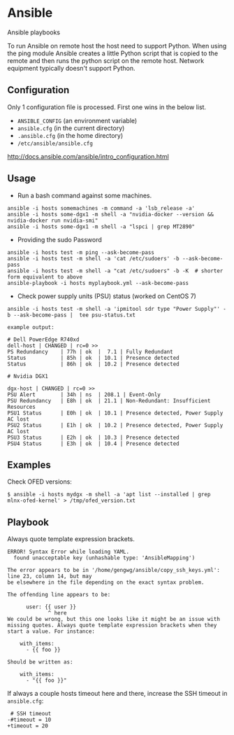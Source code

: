 # Ansible

Ansible playbooks

To run Ansible on remote host the host need to support Python.
When using the ping module Ansible creates a little Python script that
is copied to the remote and then runs the python script on the remote
host. Network equipment typically doesn't support Python.

## Configuration

Only 1 configuration file is processed. First one wins in the below list. 


* `ANSIBLE_CONFIG` (an environment variable)
* `ansible.cfg` (in the current directory)
* `.ansible.cfg` (in the home directory)
* `/etc/ansible/ansible.cfg`

http://docs.ansible.com/ansible/intro_configuration.html

## Usage

* Run a bash command against some machines.

```
ansible -i hosts somemachines -m command -a 'lsb_release -a'
ansible -i hosts some-dgx1 -m shell -a "nvidia-docker --version && nvidia-docker run nvidia-smi"
ansible -i hosts some-dgx1 -m shell -a "lspci | grep MT2890"
```

* Providing the sudo Password

```
ansible -i hosts test -m ping --ask-become-pass
ansible -i hosts test -m shell -a 'cat /etc/sudoers' -b --ask-become-pass
ansible -i hosts test -m shell -a "cat /etc/sudoers" -b -K  # shorter form equivalent to above
ansible-playbook -i hosts myplaybook.yml --ask-become-pass
```

* Check power supply units (PSU) status (worked on CentOS 7)

```
ansible -i hosts test -m shell -a 'ipmitool sdr type "Power Supply"' -b --ask-become-pass |  tee psu-status.txt

example output:

# Dell PowerEdge R740xd
dell-host | CHANGED | rc=0 >>
PS Redundancy    | 77h | ok  |  7.1 | Fully Redundant
Status           | 85h | ok  | 10.1 | Presence detected
Status           | 86h | ok  | 10.2 | Presence detected

# Nvidia DGX1

dgx-host | CHANGED | rc=0 >>
PSU Alert        | 34h | ns  | 208.1 | Event-Only
PSU Redundancy   | E8h | ok  | 21.1 | Non-Redundant: Insufficient Resources
PSU1 Status      | E0h | ok  | 10.1 | Presence detected, Power Supply AC lost
PSU2 Status      | E1h | ok  | 10.2 | Presence detected, Power Supply AC lost
PSU3 Status      | E2h | ok  | 10.3 | Presence detected
PSU4 Status      | E3h | ok  | 10.4 | Presence detected
```

## Examples

Check OFED versions:

```
$ ansible -i hosts mydgx -m shell -a 'apt list --installed | grep mlnx-ofed-kernel' > /tmp/ofed_version.txt
```

## Playbook

Always quote template expression brackets.

```
ERROR! Syntax Error while loading YAML.
  found unacceptable key (unhashable type: 'AnsibleMapping')

The error appears to be in '/home/gengwg/ansible/copy_ssh_keys.yml': line 23, column 14, but may
be elsewhere in the file depending on the exact syntax problem.

The offending line appears to be:

      user: {{ user }}
             ^ here
We could be wrong, but this one looks like it might be an issue with
missing quotes. Always quote template expression brackets when they
start a value. For instance:

    with_items:
      - {{ foo }}

Should be written as:

    with_items:
      - "{{ foo }}"
```

If always a couple hosts timeout here and there, increase the SSH timeout in `ansible.cfg`:

```
 # SSH timeout
-#timeout = 10
+timeout = 20
```
